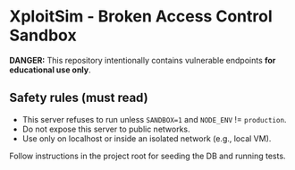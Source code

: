 # XploitSim - Broken Access Control Sandbox

**DANGER:** This repository intentionally contains vulnerable endpoints **for educational use only**.

## Safety rules (must read)
- This server refuses to run unless `SANDBOX=1` and `NODE_ENV` != `production`.
- Do not expose this server to public networks.
- Use only on localhost or inside an isolated network (e.g., local VM).

Follow instructions in the project root for seeding the DB and running tests.
